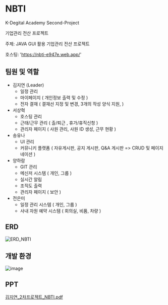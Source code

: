 # NBTI

K-Degital Academy Second-Project

기업관리 전산 프로젝트

주제: JAVA GUI 활용 기업관리 전산 프로젝트

호스팅: 'https://nbti-e947e.web.app/'

## 팀원 및 역할
* 김지연 (Leader)
  - 일정 관리
  - 마이페이지 ( 개인정보 출력 및 수정 )
  - 전자 결재 ( 결재선 지정 및 변경, 3개의 작성 양식 지원, )
* 서상혁
  - 호스팅 관리
  - 근태/근무 관리 ( 출/퇴근 , 휴가/휴직신청 )
  - 관리자 페이지 ( 사원 관리, 사원 ID 생성, 근무 현황 )
* 송유나
  - UI 관리
  - 커뮤니키 플랫폼 ( 자유게시판, 공지 게시판, Q&A 게시판 => CRUD 및 페이지네이션 )
* 양하람
  - GIT 관리
  - 메신저 시스템 ( 개인, 그룹 )
  - 실시간 알림
  - 조직도 출력
  - 관리자 페이지 ( 보안 )
* 전은미
  - 일정 관리 시스템 ( 개인, 그룹 )
  - 사내 자원 예약 시스템 ( 회의실, 비품, 차량 )

## ERD
![ERD_NBTI](https://github.com/user-attachments/assets/6e210ff6-937c-41a6-b4ec-49d3a07593eb)


## 개발 환경
![image](https://github.com/user-attachments/assets/a57ac6a6-88da-452a-9309-c44243ba9e8c)


## PPT
[김지연_2차프로젝트_NBTI.pdf](https://github.com/user-attachments/files/17186997/_2._NBTI.pdf)


